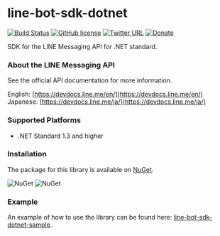 # line-bot-sdk-dotnet

[![Build Status](https://github.com/dlemstra/Magick.NET/workflows/main/badge.svg)](https://github.com/dlemstra/Magick.NET/actions)
[![GitHub license](https://img.shields.io/badge/license-Apache%202-brightgreen.svg)](https://raw.githubusercontent.com/dlemstra/line-bot-sdk-dotnet/master/License.txt)
[![Twitter URL](https://img.shields.io/twitter/url/https/twitter.com/fold_left.svg?style=social&label=Follow%20%40MagickNET)](https://twitter.com/MagickNET)
[![Donate](https://img.shields.io/badge/%24-donate-ff00ff.svg)](https://github.com/sponsors/dlemstra)

SDK for the LINE Messaging API for .NET standard.

### About the LINE Messaging API

See the official API documentation for more information.

English: [https://devdocs.line.me/en/](https://devdocs.line.me/en/)<br>
Japanese: [https://devdocs.line.me/ja/](https://devdocs.line.me/ja/)

### Supported Platforms
- .NET Standard 1.3 and higher

### Installation

The package for this library is available on [NuGet](https://www.nuget.org/packages/Line.Bot.SDK).

![NuGet](https://img.shields.io/nuget/v/Line.Bot.SDK.svg)
![NuGet](https://img.shields.io/nuget/dt/Line.Bot.SDK.svg)

### Example

An example of how to use the library can be found here: [line-bot-sdk-dotnet-sample](https://github.com/dlemstra/line-bot-sdk-dotnet-sample).